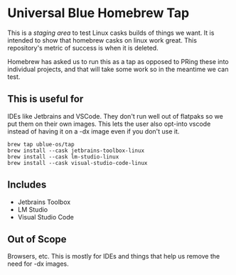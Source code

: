 # Universal Blue Homebrew Tap

This is a _staging area_ to test Linux casks builds of things we want. It is intended to show that homebrew casks on linux work great. This repository's metric of success is when it is deleted.

Homebrew has asked us to run this as a tap as opposed to PRing these into individual projects, and that will take some work so in the meantime we can test.

## This is useful for

IDEs like Jetbrains and VSCode. They don't run well out of flatpaks so we put them on their own images. This lets the user also opt-into vscode instead of having it on a -dx image even if you don't use it.

```shell
brew tap ublue-os/tap
brew install --cask jetbrains-toolbox-linux
brew install --cask lm-studio-linux
brew install --cask visual-studio-code-linux
```
## Includes

- Jetbrains Toolbox
- LM Studio
- Visual Studio Code

## Out of Scope

Browsers, etc. This is mostly for IDEs and things that help us remove the need for -dx images.
